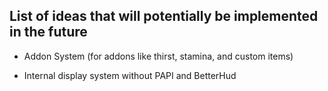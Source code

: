 ## List of ideas that will potentially be implemented in the future

- Addon System (for addons like thirst, stamina, and custom items)

- Internal display system without PAPI and BetterHud

